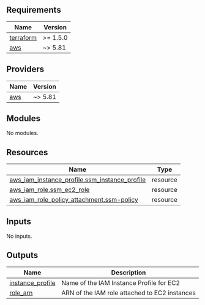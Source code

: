 ## Requirements

| Name | Version |
|------|---------|
| <a name="requirement_terraform"></a> [terraform](#requirement\_terraform) | >= 1.5.0 |
| <a name="requirement_aws"></a> [aws](#requirement\_aws) | ~> 5.81 |

## Providers

| Name | Version |
|------|---------|
| <a name="provider_aws"></a> [aws](#provider\_aws) | ~> 5.81 |

## Modules

No modules.

## Resources

| Name | Type |
|------|------|
| [aws_iam_instance_profile.ssm_instance_profile](https://registry.terraform.io/providers/hashicorp/aws/latest/docs/resources/iam_instance_profile) | resource |
| [aws_iam_role.ssm_ec2_role](https://registry.terraform.io/providers/hashicorp/aws/latest/docs/resources/iam_role) | resource |
| [aws_iam_role_policy_attachment.ssm-policy](https://registry.terraform.io/providers/hashicorp/aws/latest/docs/resources/iam_role_policy_attachment) | resource |

## Inputs

No inputs.

## Outputs

| Name | Description |
|------|-------------|
| <a name="output_instance_profile"></a> [instance\_profile](#output\_instance\_profile) | Name of the IAM Instance Profile for EC2 |
| <a name="output_role_arn"></a> [role\_arn](#output\_role\_arn) | ARN of the IAM role attached to EC2 instances |
